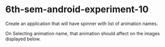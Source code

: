 # 6th-sem-android-experiment-10
Create an application that will have spinner with list of animation names.

On Selecting animation name, that animation should affect on the images displayed below.
